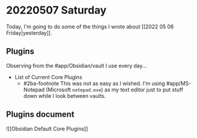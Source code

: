 # 20220507 Saturday

Today, I'm going to do some of the things I wrote about [[2022 05 06 Friday|yesterday]].

## Plugins

Observing from the #app/Obsidian/vault I use every day...

- List of Current Core Plugins
	- #2ba-footnote This was not as easy as I wished. I'm using #app/MS-Notepad (Microsoft `notepad.exe`) as my text editor just to put stuff down while I look between vaults.

## Plugins document

![[Obsidian Default Core Plugins]]